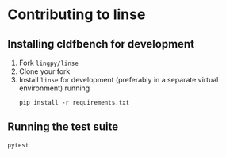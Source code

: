 # Contributing to linse

## Installing cldfbench for development

1. Fork `lingpy/linse`
2. Clone your fork
3. Install `linse` for development (preferably in a separate virtual environment) running
   ```shell script
   pip install -r requirements.txt
   ```


## Running the test suite

```shell script
pytest
```
